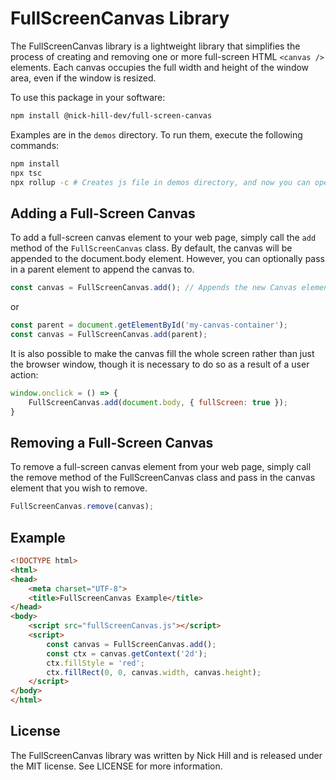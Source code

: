# FullScreenCanvas Library

The FullScreenCanvas library is a lightweight library that simplifies the process of creating and removing one or more full-screen HTML `<canvas />` elements. Each canvas occupies the full width and height of the window area, even if the window is resized.

To use this package in your software:

```bash
npm install @nick-hill-dev/full-screen-canvas
```

Examples are in the `demos` directory. To run them, execute the following commands:

```bash
npm install
npx tsc
npx rollup -c # Creates js file in demos directory, and now you can open those pages in your browser
```

## Adding a Full-Screen Canvas

To add a full-screen canvas element to your web page, simply call the `add` method of the `FullScreenCanvas` class. By default, the canvas will be appended to the document.body element. However, you can optionally pass in a parent element to append the canvas to.

```js
const canvas = FullScreenCanvas.add(); // Appends the new Canvas element to document.body
```

or

```js
const parent = document.getElementById('my-canvas-container');
const canvas = FullScreenCanvas.add(parent);
```

It is also possible to make the canvas fill the whole screen rather than just the browser window, though it is necessary to do so as a result of a user action:

```js
window.onclick = () => {
    FullScreenCanvas.add(document.body, { fullScreen: true });
}
```

## Removing a Full-Screen Canvas

To remove a full-screen canvas element from your web page, simply call the remove method of the FullScreenCanvas class and pass in the canvas element that you wish to remove.

```js
FullScreenCanvas.remove(canvas);
```

## Example

```html
<!DOCTYPE html>
<html>
<head>
    <meta charset="UTF-8">
    <title>FullScreenCanvas Example</title>
</head>
<body>
    <script src="fullScreenCanvas.js"></script>
    <script>
        const canvas = FullScreenCanvas.add();
        const ctx = canvas.getContext('2d');
        ctx.fillStyle = 'red';
        ctx.fillRect(0, 0, canvas.width, canvas.height);
    </script>
</body>
</html>
```

## License

The FullScreenCanvas library was written by Nick Hill and is released under the MIT license. See LICENSE for more information.